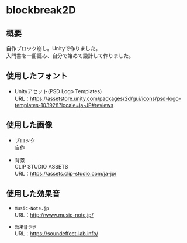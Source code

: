 # blockbreak2D
## 概要 

自作ブロック崩し。Unityで作りました。  
入門書を一冊読み、自分で始めて設計して作りました。

## 使用したフォント

* Unityアセット(PSD Logo Templates)  
URL：https://assetstore.unity.com/packages/2d/gui/icons/psd-logo-templates-103928?locale=ja-JP#reviews

## 使用した画像
* ブロック  
自作

* 背景  
CLIP STUDIO ASSETS  
URL：https://assets.clip-studio.com/ja-jp/


## 使用した効果音

* `Music-Note.jp`   
URL：http://www.music-note.jp/  


* `効果音ラボ`  
URL：https://soundeffect-lab.info/
